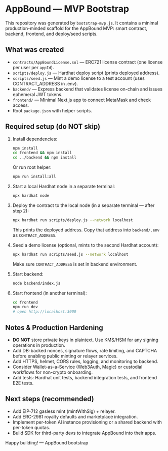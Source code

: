 # AppBound — MVP Bootstrap

This repository was generated by `bootstrap-mvp.js`. It contains a minimal production-minded scaffold for the AppBound MVP: smart contract, backend, frontend, and deploy/seed scripts.

## What was created

- `contracts/AppBoundLicense.sol` — ERC721 license contract (one license per user per `appId`).
- `scripts/deploy.js` — Hardhat deploy script (prints deployed address).
- `scripts/seed.js` — Mint a demo license to a test account (uses CONTRACT_ADDRESS in .env).
- `backend/` — Express backend that validates license on-chain and issues ephemeral JWT tokens.
- `frontend/` — Minimal Next.js app to connect MetaMask and check access.
- Root `package.json` with helper scripts.

## Required setup (do NOT skip)

1. Install dependencies:
   ```bash
   npm install
   cd frontend && npm install
   cd ../backend && npm install
   ```
   Or run root helper:
   ```bash
   npm run install:all
   ```

2. Start a local Hardhat node in a separate terminal:
   ```bash
   npx hardhat node
   ```

3. Deploy the contract to the local node (in a separate terminal — after step 2):
   ```bash
   npx hardhat run scripts/deploy.js --network localhost
   ```
   This prints the deployed address. Copy that address into `backend/.env` as `CONTRACT_ADDRESS`.

4. Seed a demo license (optional, mints to the second Hardhat account):
   ```bash
   npx hardhat run scripts/seed.js --network localhost
   ```
   Make sure `CONTRACT_ADDRESS` is set in backend environment.

5. Start backend:
   ```bash
   node backend/index.js
   ```

6. Start frontend (in another terminal):
   ```bash
   cd frontend
   npm run dev
   # open http://localhost:3000
   ```

## Notes & Production Hardening

* **DO NOT** store private keys in plaintext. Use KMS/HSM for any signing operations in production.
* Add DB-backed nonces, signature flows, rate limiting, and CAPTCHA before enabling public minting or relayer services.
* Add HTTPS, helmet, CORS rules, logging, and monitoring to backend.
* Consider Wallet-as-a-Service (Web3Auth, Magic) or custodial workflows for non-crypto onboarding.
* Add tests: Hardhat unit tests, backend integration tests, and frontend E2E tests.

## Next steps (recommended)

* Add EIP-712 gasless mint (mintWithSig) + relayer.
* Add ERC-2981 royalty defaults and marketplace integration.
* Implement per-token AI instance provisioning or a shared backend with per-token quotas.
* Build SDK for third-party devs to integrate AppBound into their apps.

Happy building! — AppBound bootstrap
